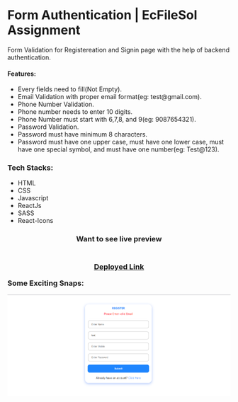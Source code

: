 <h1>Form Authentication | EcFileSol Assignment</h1>
<p>Form Validation for Registereation and Signin page with the help of backend authentication.</p>
<h4>Features:</h4>
<ul>
  <li>Every fields need to fill(Not Empty).</li>
  <li>Email Validation with proper email format(eg: test@gmail.com).</li>
  <li>Phone Number Validation.</li>
  <li>Phone number needs to enter 10 digits.</li>
  <li>Phone Number must start with 6,7,8, and 9(eg: 9087654321).</li>
  <li>Password Validation.</li>
  <li>Password must have minimum 8 characters.</li>
  <li>Password must have one upper case, must have one lower case, must have one special symbol, and must have one number(eg: Test@123).</li>
</ul>

<h3 align="left">Tech Stacks:</h3>
<p align="left">
  <ul>
    <li>HTML</li>
    <li>CSS</li>
    <li>Javascript</li>
    <li>ReactJs</li>
    <li>SASS</li>
    <li>React-Icons</li>
  </ul>
</p>

<h3 align="center" > Want to see live preview <h3>
<p align="center">
<br />
<a target="blank" href="https://ecfilesol-authentication.vercel.app/">Deployed Link</a>
</p>
 

Some Exciting Snaps:
 
![](/Images/1.png)
